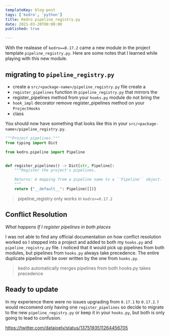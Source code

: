 ```yaml
---
templateKey: blog-post
tags: ['kedro', 'python']
title: Kedro pipeline_registry.py
date: 2021-03-20T00:00:00
published: true

---
```


With the realease of `kedro==0.17.2` came a new module in the project template
`pipeline_registry.py`.  Here are some notes that I learned while playing with
this new module.

## migrating to `pipeline_registry.py`


* create a `src/<package-name>/pipeline_registry.py` file create a
* `register_pipelines` function in `pipeline_registry.py` that mirrors the
* register_pipelines method from your `hooks.py` module do not bring the
* `hook_impl` decorator remove register_pipelines method on your `ProjectHooks`
* class

You should now have something that looks like this in your
`src/<package-name>/pipeline_registry.py`.

``` python
"""Project pipelines."""
from typing import Dict

from kedro.pipeline import Pipeline


def register_pipelines() -> Dict[str, Pipeline]:
    """Register the project's pipelines.

    Returns: A mapping from a pipeline name to a ``Pipeline`` object.
    """
    return {"__default__": Pipeline([])}
```


> pipeline_registry only works in `kedro>=0.17.2`

## Conflict Resolution

_What happens If I register pipelines in both places_

I was not able to find any official documentation on how conflict resolution
worked so I stepped into a project and added to both my `hooks.py` and
`pipeline_registry.py` file.  I noticed that it would pick up pipelines from
both modules, but pipelines from `hooks.py` always take precedence.  The entire
duplicate pipeline will be over written by the one from `hooks.py`.

>  kedro automatically merges pipelines from both hooks.py takes precedence

## Ready to update

In my experience there were no issues upgrading from `0.17.1` to `0.17.2`.  I
would reccomend only having one `register_pipelines` so decide to migrate to
the new `pipeline_registry.py` or keep it in your `hooks.py`, but both is only
going to lead to confusion.


https://twitter.com/datajoely/status/1375193511264456705
